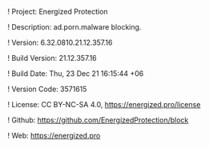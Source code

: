! Project: Energized Protection

! Description: ad.porn.malware blocking.

! Version: 6.32.0810.21.12.357.16

! Build Version: 21.12.357.16

! Build Date: Thu, 23 Dec 21 16:15:44 +06

! Version Code: 3571615

! License: CC BY-NC-SA 4.0, https://energized.pro/license

! Github: https://github.com/EnergizedProtection/block

! Web: https://energized.pro
